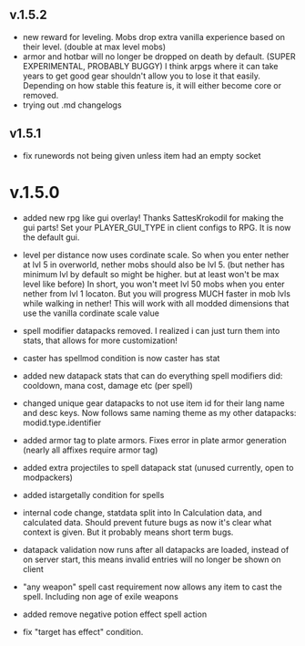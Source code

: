 ## v.1.5.2

- new reward for leveling. Mobs drop extra vanilla experience based on their level. (double at max level mobs)
- armor and hotbar will no longer be dropped on death by default. (SUPER EXPERIMENTAL, PROBABLY BUGGY) 
I think arpgs where it can take years to get good gear shouldn't allow you to lose it that easily.
Depending on how stable this feature is, it will either become core or removed.
- trying out .md changelogs

## v1.5.1
- fix runewords not being given unless item had an empty socket

# v.1.5.0

- added new rpg like gui overlay! Thanks SattesKrokodil for making the gui parts! 
Set your PLAYER_GUI_TYPE in client configs to RPG.
It is now the default gui.

- level per distance now uses cordinate scale. So when you enter nether at lvl 5 in overworld, nether mobs should also be lvl 5. 
(but nether has minimum lvl by default so might be higher. but at least won't be max level like before)
In short, you won't meet lvl 50 mobs when you enter nether from lvl 1 locaton. 
But you will progress MUCH faster in mob lvls while walking in nether! 
This will work with all modded dimensions that use the vanilla cordinate scale value

- spell modifier datapacks removed. I realized i can just turn them into stats, that allows for more customization!
- caster has spellmod condition is now caster has stat
- added new datapack stats that can do everything spell modifiers did: cooldown, mana cost, damage etc (per spell)
- changed unique gear datapacks to not use item id for their lang name and desc keys. 
Now follows same naming theme as my other datapacks: modid.type.identifier
- added armor tag to plate armors. Fixes error in plate armor generation (nearly all affixes require armor tag)
- added extra projectiles to spell datapack stat (unused currently, open to modpackers)
- added istargetally condition for spells
- internal code change, statdata split into In Calculation data, and calculated data. Should prevent future bugs as now it's clear what context is given.
But it probably means short term bugs.
- datapack validation now runs after all datapacks are loaded, instead of on server start, this means invalid entries will no longer be shown on client
- "any weapon" spell cast requirement now allows any item to cast the spell. Including non age of exile weapons
- added remove negative potion effect spell action
- fix "target has effect" condition. 
